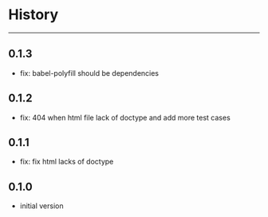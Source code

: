 # History

---

## 0.1.3

- fix: babel-polyfill should be dependencies 

## 0.1.2

- fix: 404 when html file lack of doctype and add more test cases


## 0.1.1

- fix: fix html lacks of doctype


## 0.1.0

- initial version
